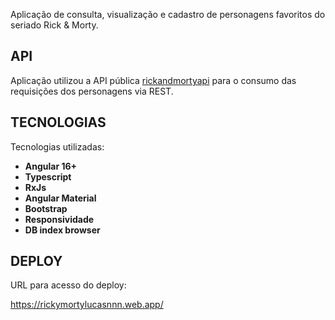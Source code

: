 <p>
  Aplicação de consulta, visualização e cadastro de personagens favoritos do seriado Rick & Morty.
</p>

## API

Aplicação utilizou a API pública [rickandmortyapi](https://rickandmortyapi.com/documentation/#introduction) para o consumo das requisições dos personagens via REST.

## TECNOLOGIAS

Tecnologias utilizadas:

- **Angular 16+**
- **Typescript**
- **RxJs**
- **Angular Material**
- **Bootstrap**
- **Responsividade**
- **DB index browser**

## DEPLOY

URL para acesso do deploy:

https://rickymortylucasnnn.web.app/
